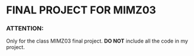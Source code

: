 # FINAL PROJECT FOR MIMZ03
### ATTENTION:
Only for the class MIMZ03 final project.  **DO NOT** include all the code in my project. 
### 
